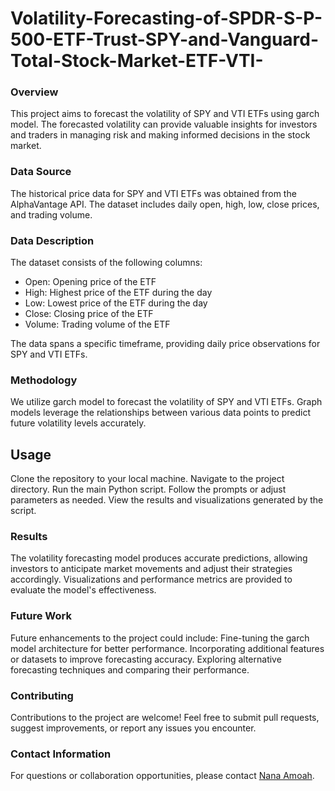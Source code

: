 # Volatility-Forecasting-of-SPDR-S-P-500-ETF-Trust-SPY-and-Vanguard-Total-Stock-Market-ETF-VTI-

### Overview
This project aims to forecast the volatility of SPY and VTI ETFs using garch model. The forecasted volatility can provide valuable insights for investors and traders in managing risk and making informed decisions in the stock market.

### Data Source
The historical price data for SPY and VTI ETFs was obtained from the AlphaVantage API. The dataset includes daily open, high, low, close prices, and trading volume.

### Data Description
The dataset consists of the following columns:
- Open: Opening price of the ETF
- High: Highest price of the ETF during the day
- Low: Lowest price of the ETF during the day
- Close: Closing price of the ETF
- Volume: Trading volume of the ETF

The data spans a specific timeframe, providing daily price observations for SPY and VTI ETFs.

### Methodology
We utilize garch model to forecast the volatility of SPY and VTI ETFs. Graph models leverage the relationships between various data points to predict future volatility levels accurately.

## Usage
Clone the repository to your local machine.
Navigate to the project directory.
Run the main Python script.
Follow the prompts or adjust parameters as needed.
View the results and visualizations generated by the script.

### Results
The volatility forecasting model produces accurate predictions, allowing investors to anticipate market movements and adjust their strategies accordingly. Visualizations and performance metrics are provided to evaluate the model's effectiveness.

### Future Work
Future enhancements to the project could include:
Fine-tuning the garch model architecture for better performance.
Incorporating additional features or datasets to improve forecasting accuracy.
Exploring alternative forecasting techniques and comparing their performance.


### Contributing
Contributions to the project are welcome! Feel free to submit pull requests, suggest improvements, or report any issues you encounter.


### Contact Information
For questions or collaboration opportunities, please contact [Nana Amoah](mailto:nanaamoah776@gmail.com).


